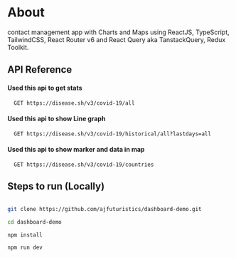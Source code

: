 # About

contact management app with Charts and Maps using ReactJS, TypeScript, TailwindCSS, React Router v6 and React Query aka TanstackQuery, Redux Toolkit.

## API Reference

#### Used this api to get stats

```http
  GET https://disease.sh/v3/covid-19/all
```

#### Used this api to show Line graph

```http
  GET https://disease.sh/v3/covid-19/historical/all?lastdays=all
```

#### Used this api to show marker and data in map

```http
  GET https://disease.sh/v3/covid-19/countries
```

## Steps to run (Locally)

```bash

git clone https://github.com/ajfuturistics/dashboard-demo.git

cd dashboard-demo

npm install

npm run dev

```
